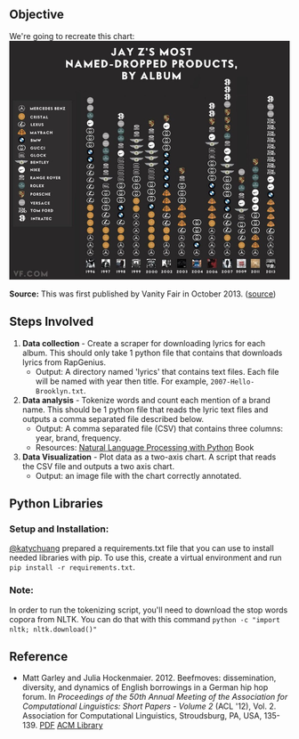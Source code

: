 Objective
---

We're going to recreate this chart: 
![](original.jpg)

**Source:** This was first published by Vanity Fair in October 2013. ([source](http://www.vanityfair.com/hollywood/2013/10/jay-z-brands-song-chart))

Steps Involved
---

1. **Data collection** - Create a scraper for downloading lyrics for each album. This should only take 1 python file that contains that downloads lyrics from RapGenius.
	- Output:  A directory named 'lyrics' that contains text files. Each file will be named with year then title. For example, `2007-Hello-Brooklyn.txt`.
2. **Data analysis** - Tokenize words and count each mention of a brand name. This should be 1 python file that reads the lyric text files and outputs a comma separated file described below.
	- Output: A comma separated file (CSV) that contains three columns: year, brand, frequency.
	- Resources: [Natural Language Processing with Python](http://www.nltk.org/book/) Book
3. **Data Visualization** - Plot data as a two-axis chart. A script that reads the CSV file and outputs a two axis chart. 
	- Output: an image file with the chart correctly annotated.


Python Libraries
---

### Setup and Installation: 

[@katychuang](http://github.com/katychuang) prepared a requirements.txt file that you can use to install needed libraries with pip. To use this, create a virtual environment and run `pip install -r requirements.txt`.

### Note: 

In order to run the tokenizing script, you'll need to download the stop words copora from NLTK. You can do that with this command `python -c "import nltk; nltk.download()"`


Reference
---

* Matt Garley and Julia Hockenmaier. 2012. Beefmoves: dissemination, diversity, and dynamics of English borrowings in a German hip hop forum. In *Proceedings of the 50th Annual Meeting of the Association for Computational Linguistics: Short Papers - Volume 2* (ACL '12), Vol. 2. Association for Computational Linguistics, Stroudsburg, PA, USA, 135-139. [PDF](http://www.aclweb.org/anthology/P12-2027) [ACM Library](http://dl.acm.org/citation.cfm?id=2390699) 


